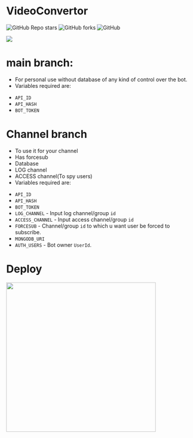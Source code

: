 # VideoConvertor
![GitHub Repo stars](https://img.shields.io/github/stars/Vasusen-Code/VideoConvertor?color=yellow&style=flat)
![GitHub forks](https://img.shields.io/github/forks/Vasusen-code/VideoConvertor?color=blue&style=flat)
![GitHub](https://img.shields.io/github/Vasusen-code/VideoConvertor)

<a href="https://t.me/teamdrone"><img src="https://img.shields.io/badge/Telegram-Join%20Telegram%20Group-green.svg?logo=telegram"></a>

# main branch:
- For personal use without database of any kind of control over the bot.
- Variables required are:
* `API_ID`
* `API_HASH`
* `BOT_TOKEN`

# Channel branch
- To use it for your channel
- Has forcesub
- Database
- LOG channel 
- ACCESS channel(To spy users)
- Variables required are:
* `API_ID`
* `API_HASH`
* `BOT_TOKEN`
* `LOG_CHANNEL` - Input log channel/group `id`
* `ACCESS_CHANNEL` - Input access channel/group `id`
* `FORCESUB` - Channel/group `id` to which u want user be forced to subscribe.
* `MONGODB_URI`
* `AUTH_USERS` - Bot owner `UserId`.

# Deploy

<p><a href="https://heroku.com/deploy"> <img src="https://img.shields.io/badge/Deploy%20To%20Heroku-black?style=for-the-badge&logo=heroku" width="400""/></a></p>
